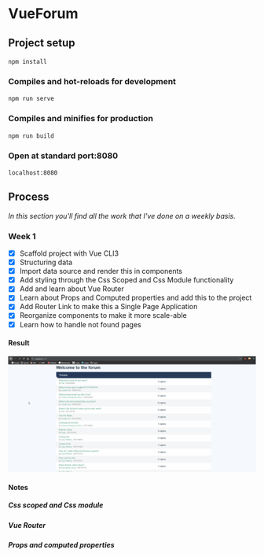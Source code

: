 # VueForum

## Project setup
```
npm install
```

### Compiles and hot-reloads for development
```
npm run serve
```

### Compiles and minifies for production
```
npm run build
```

### Open at standard port:8080
```
localhost:8080
```

## Process
*In this section you'll find all the work that I've done on a weekly basis.*

### Week 1
- [x] Scaffold project with Vue CLI3
- [x] Structuring data
- [x] Import data source and render this in components 
- [x] Add styling through the Css Scoped and Css Module functionality
- [x] Add and learn about Vue Router
- [x] Learn about Props and Computed properties and add this to the project
- [x] Add Router Link to make this a Single Page Application
- [x] Reorganize components to make it more scale-able
- [x] Learn how to handle not found pages

#### Result
![Demo of the project in the first week](readme_assets\week1\week1-demo.gif)


#### Notes

##### Css scoped and Css module

##### Vue Router

##### Props and computed properties


